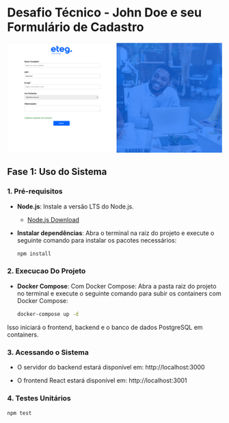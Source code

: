 # Desafio Técnico - John Doe e seu Formulário de Cadastro

![alt text](<Captura de tela de 2025-01-22 10-34-59.png>)

## Fase 1: Uso do Sistema

### 1. Pré-requisitos
- **Node.js**: Instale a versão LTS do Node.js.
  - [Node.js Download](https://nodejs.org/en/download/)
  
- **Instalar dependências**: Abra o terminal na raiz do projeto e execute o seguinte comando para instalar os pacotes necessários:
  ```bash
  npm install

### 2. Execucao Do Projeto

- **Docker Compose**: Com Docker Compose: Abra a pasta raiz do projeto no terminal e execute o seguinte comando para subir os containers com Docker Compose:
  ```bash
  docker-compose up -d
  
Isso iniciará o frontend, backend e o banco de dados PostgreSQL em containers.


### 3. Acessando o Sistema

- O servidor do backend estará disponível em: http://localhost:3000

- O frontend React estará disponível em: http://localhost:3001

### 4. Testes Unitários
  ```bash
  npm test
